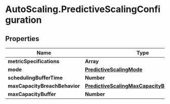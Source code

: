 # AutoScaling.PredictiveScalingConfiguration

## Properties

Name | Type | Description | Notes
------------ | ------------- | ------------- | -------------
**metricSpecifications** | **Array** |  | 
**mode** | [**PredictiveScalingMode**](PredictiveScalingMode.md) |  | [optional] 
**schedulingBufferTime** | **Number** |  | [optional] 
**maxCapacityBreachBehavior** | [**PredictiveScalingMaxCapacityBreachBehavior**](PredictiveScalingMaxCapacityBreachBehavior.md) |  | [optional] 
**maxCapacityBuffer** | **Number** |  | [optional] 


